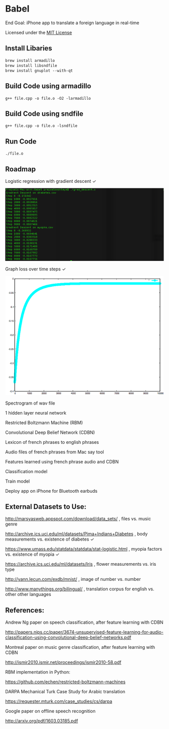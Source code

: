 # Babel
End Goal: iPhone app to translate a foreign language in real-time

Licensed under the [MIT License](https://opensource.org/licenses/MIT)

## Install Libaries

```
brew install armadillo
brew install libsndfile
brew install gnuplot --with-qt
```

## Build Code using armadillo

```
g++ file.cpp -o file.o -O2 -larmadillo
```

## Build Code using sndfile

```
g++ file.cpp -o file.o -lsndfile
```

## Run Code
```
./file.o
```

## Roadmap
   Logistic regression with gradient descent ✓
   
   ![regression](screenshots/regression.png) 
   
   Graph loss over time steps ✓
   
   ![graph loss](screenshots/myopia_loss.png) 
   
   Spectrogram of wav file
   
   1 hidden layer neural network
   
   Restricted Boltzmann Machine (RBM)
   
   Convolutional Deep Belief Network (CDBN)

   Lexicon of french phrases to english phrases
   
   Audio files of french phrases from Mac say tool
   
   Features learned using french phrase audio and CDBN
   
   Classification model
   
   Train model
   
   Deploy app on iPhone for Bluetooth earbuds

## External Datasets to Use:
   http://marsyasweb.appspot.com/download/data_sets/ , files vs. music genre
   
   http://archive.ics.uci.edu/ml/datasets/Pima+Indians+Diabetes , body measurements vs. existence of diabetes ✓
   
   https://www.umass.edu/statdata/statdata/stat-logistic.html , myopia factors vs. existence of myopia ✓
   
   https://archive.ics.uci.edu/ml/datasets/Iris , flower measurements vs. iris type
   
   http://yann.lecun.com/exdb/mnist/ , image of number vs. number
   
   http://www.manythings.org/bilingual/ , translation corpus for english vs. other other languages

## References:
   Andrew Ng paper on speech classification, after feature learning with CDBN

   http://papers.nips.cc/paper/3674-unsupervised-feature-learning-for-audio-classification-using-convolutional-deep-belief-networks.pdf
   
   Montreal paper on music genre classification, after feature learning with CDBN
   
   http://ismir2010.ismir.net/proceedings/ismir2010-58.pdf

   RBM implementation in Python:

   https://github.com/echen/restricted-boltzmann-machines

   DARPA Mechanical Turk Case Study for Arabic translation
   
   https://requester.mturk.com/case_studies/cs/darpa
   
   Google paper on offline speech recognition
   
   http://arxiv.org/pdf/1603.03185.pdf
